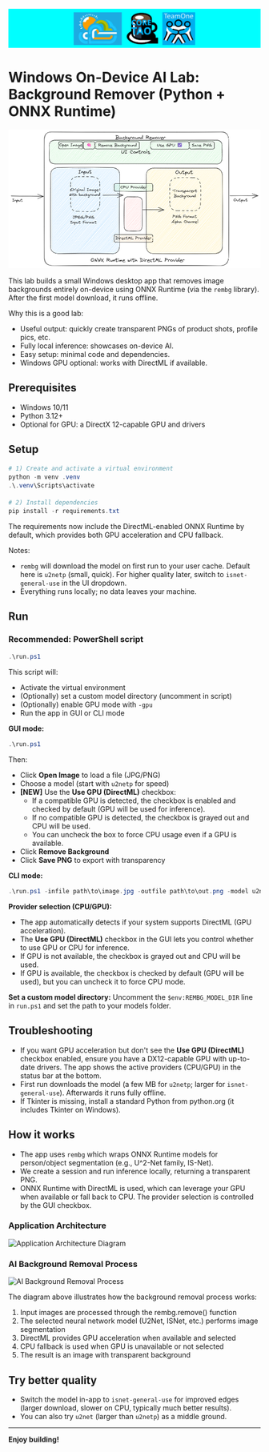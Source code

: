 
![Tao Core Banner](./assets/taocorebanner.png)

# Windows On-Device AI Lab: Background Remover (Python + ONNX Runtime)

![Background Remover App](./assets/image-edit-sample-app.png)

This lab builds a small Windows desktop app that removes image backgrounds entirely on-device using ONNX Runtime (via the `rembg` library). After the first model download, it runs offline.

Why this is a good lab:
- Useful output: quickly create transparent PNGs of product shots, profile pics, etc.
- Fully local inference: showcases on-device AI.
- Easy setup: minimal code and dependencies.
- Windows GPU optional: works with DirectML if available.

## Prerequisites
- Windows 10/11
- Python 3.12+
- Optional for GPU: a DirectX 12-capable GPU and drivers

## Setup

```powershell
# 1) Create and activate a virtual environment
python -m venv .venv
.\.venv\Scripts\activate

# 2) Install dependencies
pip install -r requirements.txt
```

The requirements now include the DirectML-enabled ONNX Runtime by default, which provides both GPU acceleration and CPU fallback.

Notes:
- `rembg` will download the model on first run to your user cache. Default here is `u2netp` (small, quick). For higher quality later, switch to `isnet-general-use` in the UI dropdown.
- Everything runs locally; no data leaves your machine.

## Run

### Recommended: PowerShell script

```powershell
.\run.ps1
```

This script will:
- Activate the virtual environment
- (Optionally) set a custom model directory (uncomment in script)
- (Optionally) enable GPU mode with `-gpu`
- Run the app in GUI or CLI mode


**GUI mode:**
```powershell
.\run.ps1
```
Then:
- Click **Open Image** to load a file (JPG/PNG)
- Choose a model (start with `u2netp` for speed)
- **[NEW]** Use the **Use GPU (DirectML)** checkbox:
	- If a compatible GPU is detected, the checkbox is enabled and checked by default (GPU will be used for inference).
	- If no compatible GPU is detected, the checkbox is grayed out and CPU will be used.
	- You can uncheck the box to force CPU usage even if a GPU is available.
- Click **Remove Background**
- Click **Save PNG** to export with transparency

**CLI mode:**
```powershell
.\run.ps1 -infile path\to\image.jpg -outfile path\to\out.png -model u2netp
```


**Provider selection (CPU/GPU):**
- The app automatically detects if your system supports DirectML (GPU acceleration).
- The **Use GPU (DirectML)** checkbox in the GUI lets you control whether to use GPU or CPU for inference.
- If GPU is not available, the checkbox is grayed out and CPU will be used.
- If GPU is available, the checkbox is checked by default (GPU will be used), but you can uncheck it to force CPU mode.

**Set a custom model directory:**
Uncomment the `$env:REMBG_MODEL_DIR` line in `run.ps1` and set the path to your models folder.


## Troubleshooting

- If you want GPU acceleration but don't see the **Use GPU (DirectML)** checkbox enabled, ensure you have a DX12-capable GPU with up-to-date drivers. The app shows the active providers (CPU/GPU) in the status bar at the bottom.
- First run downloads the model (a few MB for `u2netp`; larger for `isnet-general-use`). Afterwards it runs fully offline.
- If Tkinter is missing, install a standard Python from python.org (it includes Tkinter on Windows).


## How it works

- The app uses `rembg` which wraps ONNX Runtime models for person/object segmentation (e.g., U^2-Net family, IS-Net).
- We create a session and run inference locally, returning a transparent PNG.
- ONNX Runtime with DirectML is used, which can leverage your GPU when available or fall back to CPU. The provider selection is controlled by the GUI checkbox.

### Application Architecture

![Application Architecture Diagram](./assets/background-remover-diagram.png)

### AI Background Removal Process

![AI Background Removal Process](./assets/ai-background-removal-diagram.png)

The diagram above illustrates how the background removal process works:
1. Input images are processed through the rembg.remove() function
2. The selected neural network model (U2Net, ISNet, etc.) performs image segmentation
3. DirectML provides GPU acceleration when available and selected
4. CPU fallback is used when GPU is unavailable or not selected
5. The result is an image with transparent background

## Try better quality

- Switch the model in-app to `isnet-general-use` for improved edges (larger download, slower on CPU, typically much better results).
- You can also try `u2net` (larger than `u2netp`) as a middle ground.


---

**Enjoy building!**